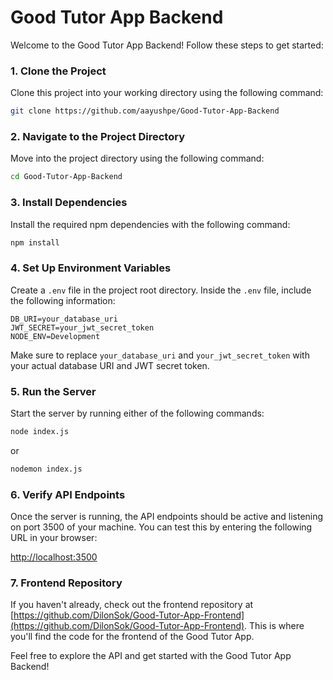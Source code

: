# Good Tutor App Backend

Welcome to the Good Tutor App Backend! Follow these steps to get started:

### 1. Clone the Project

Clone this project into your working directory using the following command:

```bash
git clone https://github.com/aayushpe/Good-Tutor-App-Backend
```

### 2. Navigate to the Project Directory

Move into the project directory using the following command:

```bash
cd Good-Tutor-App-Backend
```

### 3. Install Dependencies

Install the required npm dependencies with the following command:

```bash
npm install
```

### 4. Set Up Environment Variables

Create a `.env` file in the project root directory. Inside the `.env` file, include the following information:

```env
DB_URI=your_database_uri
JWT_SECRET=your_jwt_secret_token
NODE_ENV=Development
```

Make sure to replace `your_database_uri` and `your_jwt_secret_token` with your actual database URI and JWT secret token.

### 5. Run the Server

Start the server by running either of the following commands:

```bash
node index.js
```
or
```bash
nodemon index.js
```

### 6. Verify API Endpoints

Once the server is running, the API endpoints should be active and listening on port 3500 of your machine. You can test this by entering the following URL in your browser:

[http://localhost:3500](http://localhost:3500)

### 7. Frontend Repository

If you haven't already, check out the frontend repository at [https://github.com/DilonSok/Good-Tutor-App-Frontend](https://github.com/DilonSok/Good-Tutor-App-Frontend). This is where you'll find the code for the frontend of the Good Tutor App.

Feel free to explore the API and get started with the Good Tutor App Backend!
